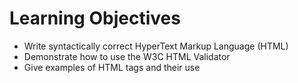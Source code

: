 # Learning Objectives
* Write syntactically correct HyperText Markup Language (HTML)
* Demonstrate how to use the W3C HTML Validator
* Give examples of HTML tags and their use
